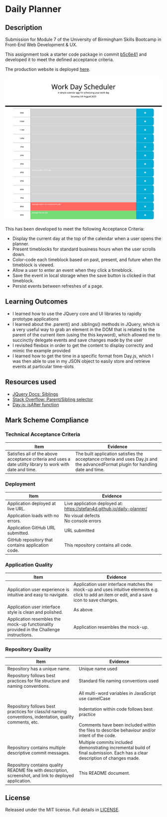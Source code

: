 # Daily Planner

## Description

Submission for Module 7 of the University of Birmingham Skills Bootcamp in Front-End Web Development &amp; UX.

This assignment took a starter code package in commit [b5c6e41](https://github.com/Stefan4D/daily-planner/commit/b5c6e41c34ea9a33a6fd37a5a396a2dc8f2edf92) and developed it to meet the defined acceptance criteria.

The production website is deployed [here](https://stefan4d.github.io/daily-planner/).

![Screenshot of deployed webpage](./stefan4d.github.io_daily-planner.png)

This has been developed to meet the following Acceptance Criteria:

- Display the current day at the top of the calendar when a user opens the planner.
- Present timeblocks for standard business hours when the user scrolls down.
- Color-code each timeblock based on past, present, and future when the timeblock is viewed.
- Allow a user to enter an event when they click a timeblock.
- Save the event in local storage when the save button is clicked in that timeblock.
- Persist events between refreshes of a page.

## Learning Outcomes

- I learned how to use the JQuery core and UI libraries to rapidly prototype applications
- I learned about the .parent() and .siblings() methods in JQuery, which is a very useful way to grab an element in the DOM that is related to the parent of the current item (using the this keyword), which allowed me to succinctly delegate events and save changes made by the user
- I revisited flexbox in order to get the content to display correctly and mimic the example provided
- I learned how to get the time in a specific format from Day.js, which I was then able to use in my JSON object to easily store and retrieve events at particular time-slots

## Resources used

- [JQuery Docs: Siblings](https://api.jquery.com/siblings/)
- [Stack Overflow: Parent/Sibling selector](https://stackoverflow.com/questions/6577228/jquery-parent-sibling-selector)
- [Day.js: isAfter function](https://day.js.org/docs/en/query/is-after#docsNav)

## Mark Scheme Compliance

### Technical Acceptance Criteria

| Item                                                                                                       | Evidence                                                                                                                          |
| ---------------------------------------------------------------------------------------------------------- | --------------------------------------------------------------------------------------------------------------------------------- |
| Satisfies all of the above acceptance criteria and uses a date utility library to work with date and time. | The built application satisfies the acceptance criteria and uses Day.js and the advancedFormat plugin for handling date and time. |

### Deployment

| Item                                              | Evidence                                                                |
| ------------------------------------------------- | ----------------------------------------------------------------------- |
| Application deployed at live URL.                 | Live application deployed at: https://stefan4d.github.io/daily-planner/ |
| Application loads with no errors.                 | No visual defects <br /> No console errors                              |
| Application GitHub URL submitted.                 | URL submitted                                                           |
| GitHub repository that contains application code. | This repository contains all code.                                      |

### Application Quality

| Item                                                                                    | Evidence                                                                                                                                       |
| --------------------------------------------------------------------------------------- | ---------------------------------------------------------------------------------------------------------------------------------------------- |
| Application user experience is intuitive and easy to navigate.                          | Application user interface matches the mock-up and uses intuitive elements e.g. click to add an item or edit, and a save icon to save changes. |
| Application user interface style is clean and polished.                                 | As above                                                                                                                                       |
| Application resembles the mock-up functionality provided in the Challenge instructions. | Application resembles the mock-up.                                                                                                             |

### Repository Quality

| Item                                                                                                    | Evidence                                                                                                                                                                                                                  |
| ------------------------------------------------------------------------------------------------------- | ------------------------------------------------------------------------------------------------------------------------------------------------------------------------------------------------------------------------- |
| Repository has a unique name.                                                                           | Unique name used                                                                                                                                                                                                          |
| Repository follows best practices for file structure and naming conventions.                            | Standard file naming conventions used                                                                                                                                                                                     |
| Repository follows best practices for class/id naming conventions, indentation, quality comments, etc.  | All multi-word variables in JavaScript use camelCase<br /><br /> Indentation within code follows best practice <br /><br /> Comments have been included within the files to describe behaviour and/or intent of the code. |
| Repository contains multiple descriptive commit messages.                                               | Multiple commits included demonstrating incremental build of final submission. Each has a clear description of changes made.                                                                                              |
| Repository contains quality README file with description, screenshot, and link to deployed application. | This README document.                                                                                                                                                                                                     |

## License

Released under the MIT license. Full details in [LICENSE](./LICENSE).
